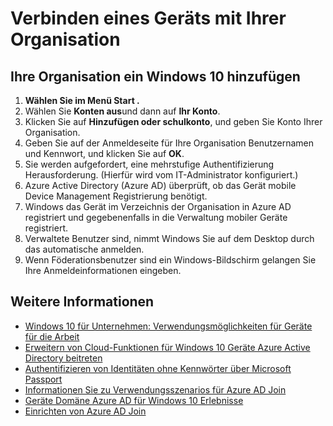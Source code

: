 

<properties
    pageTitle="Verbinden ein Geräts mit Ihrer Organisation | Microsoft Azure"
    description="Erläutert, wie Benutzer ihre persönlichen Windows 10 Geräte in das Unternehmensnetzwerk anmelden können, sowie Bereitstellungsschritte für ein BYOD Szenario."
    services="active-directory"
    documentationCenter=""
    authors="femila"
    manager="swadhwa"
    editor=""
    tags="azure-classic-portal"/>
<tags
    ms.service="active-directory"
    ms.workload="identity"
    ms.tgt_pltfrm="na"
    ms.devlang="na"
    ms.topic="article"
    ms.date="09/27/2016"
    ms.author="femila"/>

# <a name="join-a-personal-device-to-your-organization"></a>Verbinden eines Geräts mit Ihrer Organisation

## <a name="to-join-a-windows-10-device-to-your-organization"></a>Ihre Organisation ein Windows 10 hinzufügen

1.  **Wählen Sie im Menü **Start** .**
2.  Wählen Sie **Konten aus**und dann auf **Ihr Konto**.
3.  Klicken Sie auf **Hinzufügen oder schulkonto**, und geben Sie Konto Ihrer Organisation.
4.  Geben Sie auf der Anmeldeseite für Ihre Organisation Benutzernamen und Kennwort, und klicken Sie auf **OK**.
5.  Sie werden aufgefordert, eine mehrstufige Authentifizierung Herausforderung. (Hierfür wird vom IT-Administrator konfiguriert.)
6.  Azure Active Directory (Azure AD) überprüft, ob das Gerät mobile Device Management Registrierung benötigt.
7.  Windows das Gerät im Verzeichnis der Organisation in Azure AD registriert und gegebenenfalls in die Verwaltung mobiler Geräte registriert.
8.  Verwaltete Benutzer sind, nimmt Windows Sie auf dem Desktop durch das automatische anmelden.
9.  Wenn Föderationsbenutzer sind ein Windows-Bildschirm gelangen Sie Ihre Anmeldeinformationen eingeben.

## <a name="additional-information"></a>Weitere Informationen
* [Windows 10 für Unternehmen: Verwendungsmöglichkeiten für Geräte für die Arbeit](active-directory-azureadjoin-windows10-devices-overview.md)
* [Erweitern von Cloud-Funktionen für Windows 10 Geräte Azure Active Directory beitreten](active-directory-azureadjoin-user-upgrade.md)
* [Authentifizieren von Identitäten ohne Kennwörter über Microsoft Passport](active-directory-azureadjoin-passport.md)
* [Informationen Sie zu Verwendungsszenarios für Azure AD Join](active-directory-azureadjoin-deployment-aadjoindirect.md)
* [Geräte Domäne Azure AD für Windows 10 Erlebnisse](active-directory-azureadjoin-devices-group-policy.md)
* [Einrichten von Azure AD Join](active-directory-azureadjoin-setup.md)
